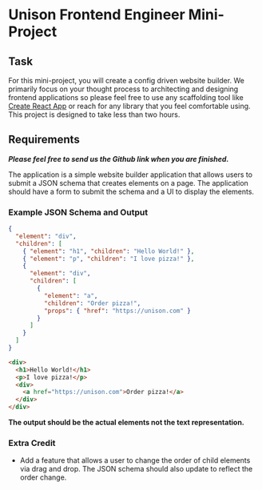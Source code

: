 # Unison Frontend Engineer Mini-Project

## Task

For this mini-project, you will create a config driven website builder. We primarily focus on your thought process to architecting and designing frontend applications so please feel free to use any scaffolding tool like [Create React App](https://create-react-app.dev/) or reach for any library that you feel comfortable using. This project is designed to take less than two hours.

## Requirements

_**Please feel free to send us the Github link when you are finished.**_

The application is a simple website builder application that allows users to submit a JSON schema that creates elements on a page. The application should have a form to submit the schema and a UI to display the elements.

### Example JSON Schema and Output

```json
{
  "element": "div",
  "children": [
    { "element": "h1", "children": "Hello World!" },
    { "element": "p", "children": "I love pizza!" },
    {
      "element": "div",
      "children": [
        {
          "element": "a",
          "children": "Order pizza!",
          "props": { "href": "https://unison.com" }
        }
      ]
    }
  ]
}
```

```html
<div>
  <h1>Hello World!</h1>
  <p>I love pizza!</p>
  <div>
    <a href="https://unison.com">Order pizza!</a>
  </div>
</div>
```

**The output should be the actual elements not the text representation.**

### Extra Credit

- Add a feature that allows a user to change the order of child elements via drag and drop. The JSON schema should also update to reflect the order change.
